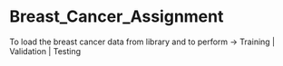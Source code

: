 # Breast_Cancer_Assignment
To load the breast cancer data from library and to perform -> Training | Validation | Testing
